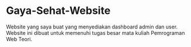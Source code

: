 # Gaya-Sehat-Website
Website yang saya buat yang menyediakan dashboard admin dan user. Website ini dibuat untuk memenuhi tugas besar mata kuliah Pemrograman Web Teori.
